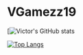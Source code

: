 # VGamezz19

[![Victor's GitHub stats](https://github-readme-stats.vercel.app/api?username=VGamezz19&include_all_commits=true)


[![Top Langs](https://github-readme-stats.vercel.app/api/top-langs/?username=VGamezz19&layout=compact)](https://github.com/anuraghazra/github-readme-stats)
